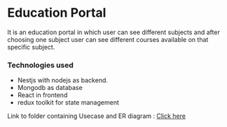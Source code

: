 
# Education Portal 

It is an education portal in which user can see different subjects and after choosing one subject user can see different courses available on that specific subject.

### Technologies used

- Nestjs with nodejs as backend.
- Mongodb as database
- React in frontend
- redux toolkit for state management

Link to folder containing Usecase and ER diagram : <a href="https://drive.google.com/drive/folders/10iCfFiQEwZYdl-HJUo9WCGQKsiZ56LLz?usp=sharing" > Click here </a>
